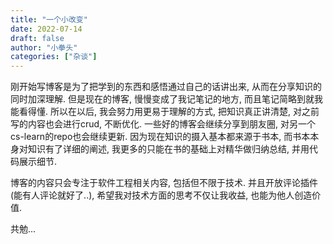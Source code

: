 ```yaml
---
title: "一个小改变"
date: 2022-07-14
draft: false
author: "小拳头"
categories: ["杂谈"]
---
```


刚开始写博客是为了把学到的东西和感悟通过自己的话讲出来, 从而在分享知识的同时加深理解. 但是现在的博客, 慢慢变成了我记笔记的地方, 而且笔记简略到就我能看得懂. 所以在以后, 我会努力用更易于理解的方式, 把知识真正讲清楚, 对之前写的内容也会进行crud, 不断优化. 一些好的博客会继续分享到朋友圈, 对另一个cs-learn的repo也会继续更新. 因为现在知识的摄入基本都来源于书本, 而书本本身对知识有了详细的阐述, 我更多的只能在书的基础上对精华做归纳总结, 并用代码展示细节.

博客的内容只会专注于软件工程相关内容, 包括但不限于技术. 并且开放评论插件(能有人评论就好了..), 希望我对技术方面的思考不仅让我收益, 也能为他人创造价值.

共勉...